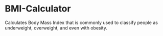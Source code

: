 # BMI-Calculator
Calculates Body Mass Index that is commonly used to classify people as underweight, overweight, and even with obesity.
